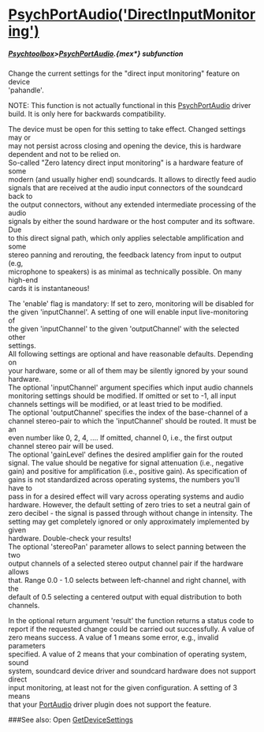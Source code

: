 # [PsychPortAudio('DirectInputMonitoring')](PsychPortAudio-DirectInputMonitoring) 
##### [Psychtoolbox](Psychtoolbox)>[PsychPortAudio](PsychPortAudio).{mex*} subfunction


Change the current settings for the "direct input monitoring" feature on device  
'pahandle'.  
  
NOTE: This function is not actually functional in this [PsychPortAudio](PsychPortAudio) driver  
build. It is only here for backwards compatibility.  
  
The device must be open for this setting to take effect. Changed settings may or  
may not persist across closing and opening the device, this is hardware  
dependent and not to be relied on.  
So-called "Zero latency direct input monitoring" is a hardware feature of some  
modern (and usually higher end) soundcards. It allows to directly feed audio  
signals that are received at the audio input connectors of the soundcard back to  
the output connectors, without any extended intermediate processing of the audio  
signals by either the sound hardware or the host computer and its software. Due  
to this direct signal path, which only applies selectable amplification and some  
stereo panning and rerouting, the feedback latency from input to output (e.g,  
microphone to speakers) is as minimal as technically possible. On many high-end  
cards it is instantaneous!  
  
The 'enable' flag is mandatory: If set to zero, monitoring will be disabled for  
the given 'inputChannel'. A setting of one will enable input live-monitoring of  
the given 'inputChannel' to the given 'outputChannel' with the selected other  
settings.  
All following settings are optional and have reasonable defaults. Depending on  
your hardware, some or all of them may be silently ignored by your sound  
hardware.  
The optional 'inputChannel' argument specifies which input audio channels  
monitoring settings should be modified. If omitted or set to -1, all input  
channels settings will be modified, or at least tried to be modified.  
The optional 'outputChannel' specifies the index of the base-channel of a  
channel stereo-pair to which the 'inputChannel' should be routed. It must be an  
even number like 0, 2, 4, .... If omitted, channel 0, i.e., the first output  
channel stereo pair will be used.  
The optional 'gainLevel' defines the desired amplifier gain for the routed  
signal. The value should be negative for signal attenuation (i.e., negative  
gain) and positive for amplification (i.e., positive gain). As specification of  
gains is not standardized across operating systems, the numbers you'll have to  
pass in for a desired effect will vary across operating systems and audio  
hardware. However, the default setting of zero tries to set a neutral gain of  
zero decibel - the signal is passed through without change in intensity. The  
setting may get completely ignored or only approximately implemented by given  
hardware. Double-check your results!  
The optional 'stereoPan' parameter allows to select panning between the two  
output channels of a selected stereo output channel pair if the hardware allows  
that. Range 0.0 - 1.0 selects between left-channel and right channel, with the  
default of 0.5 selecting a centered output with equal distribution to both  
channels.  
  
In the optional return argument 'result' the function returns a status code to  
report if the requested change could be carried out successfully. A value of  
zero means success. A value of 1 means some error, e.g., invalid parameters  
specified. A value of 2 means that your combination of operating system, sound  
system, soundcard device driver and soundcard hardware does not support direct  
input monitoring, at least not for the given configuration. A setting of 3 means  
that your [PortAudio](PortAudio) driver plugin does not support the feature.  
  


###See also:
Open [GetDeviceSettings](PsychPortAudio-GetDeviceSettings) 

